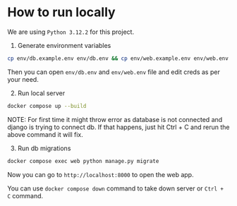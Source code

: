 # How to run locally
We are using `Python 3.12.2` for this project.

1. Generate environment variables

```bash
cp env/db.example.env env/db.env && cp env/web.example.env env/web.env
```

Then you can open `env/db.env` and `env/web.env` file and edit creds as per your need.

2. Run local server

```bash
docker compose up --build
```

NOTE: For first time it might throw error as database is not connected and django is trying to connect db. If that happens, just hit Ctrl + C and rerun the above command it will fix.

3. Run db migrations

```bash
docker compose exec web python manage.py migrate
```

Now you can go to `http://localhost:8000` to open the web app.

You can use `docker compose down` command to take down server or `Ctrl + C` command.